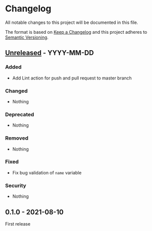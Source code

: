 # Changelog
All notable changes to this project will be documented in this file.

The format is based on [Keep a Changelog](http://keepachangelog.com/en/1.0.0/)
and this project adheres to [Semantic Versioning](http://semver.org/spec/v2.0.0.html).




## [Unreleased] - YYYY-MM-DD

### Added
- Add Lint action for push and pull request to master branch

### Changed
- Nothing

### Deprecated
- Nothing

### Removed
- Nothing

### Fixed
- Fix bug validation of `name` variable

### Security
- Nothing




## 0.1.0 - 2021-08-10

First release




[Unreleased]: https://github.com/rabiloo/terraform-aws-ecs/compare/v0.1.0...master
